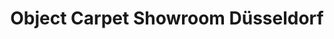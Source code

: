 ---
title: "Object Carpet Showroom Düsseldorf"
url: /duesseldorf/object-carpet-showroom-duesseldorf/
shop: Teppiche
---